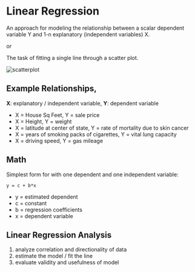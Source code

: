 # Linear Regression

An approach for modeling the relationship between a scalar dependent variable Y and 1-n explanatory (independent variables) X.

or

The task of fitting a single line through a scatter plot.

![scatterplot](https://upload.wikimedia.org/wikipedia/commons/thumb/3/3a/Linear_regression.svg/438px-Linear_regression.svg.png)

## Example Relationships, 

**X**: explanatory / independent variable, **Y**: dependent variable

- X = House Sq Feet, Y = sale price
- X = Height, Y = weight
- X = latitude at center of state, Y = rate of mortality due to skin cancer
- X = years of smoking packs of cigarettes, Y = vital lung capacity
- X = driving speed, Y = gas mileage

## Math

Simplest form for with one dependent and one independent variable:

```
y = c + b*x
```

- y = estimated dependent
- c = constant
- b = regression coefficients
- x = dependent variable

## Linear Regression Analysis

1. analyze correlation and directionality of data
2. estimate the model / fit the line
3. evaluate validity and usefulness of model
